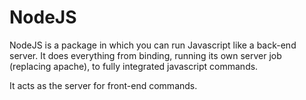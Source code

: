 # NodeJS

NodeJS is a package in which you can run Javascript like a back-end server. It does everything from binding, running its own server job (replacing apache), to fully integrated javascript commands. 

It acts as the server for front-end commands.


